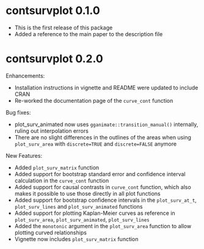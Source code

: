 # contsurvplot 0.1.0

* This is the first release of this package
* Added a reference to the main paper to the description file

# contsurvplot 0.2.0

Enhancements:

* Installation instructions in vignette and README were updated to include CRAN
* Re-worked the documentation page of the `curve_cont` function 

Bug fixes:

* plot_surv_animated now uses `gganimate::transition_manual()` internally, ruling out interpolation errors
* There are no slight differences in the outlines of the areas when using `plot_surv_area` with `discrete=TRUE` and `discrete=FALSE` anymore

New Features:

* Added `plot_surv_matrix` function
* Added support for bootstrap standard error and confidence interval calculation in the `curve_cont` function
* Added support for causal contrasts in `curve_cont` function, which also makes it possible to use those directly in all plot functions
* Added support for bootstrap confidence intervals in the `plot_surv_at_t`, `plot_surv_lines` and `plot_surv_animated` functions
* Added support for plotting Kaplan-Meier curves as reference in `plot_surv_area`, `plot_surv_animated`, `plot_surv_lines`
* Added the `monotonic` argument in the `plot_surv_area` function to allow plotting curved relationships
* Vignette now includes `plot_surv_matrix` function
